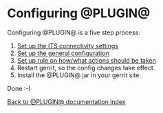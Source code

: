 Configuring @PLUGIN@
====================

Configuring @PLUGIN@ is a five step process:

1. [Set up the ITS connectivity settings][config-connectivity]
2. [Set up the general configuration][config-common]
3. [Set up rule on how/what actions should be taken][config-rulebase-common]
4. Restart gerrit, so the config changes take effect.
5. Install the @PLUGIN@ jar in your gerrit site.

[config-connectivity]: config-connectivity.html
[config-common]: config-common.html
[config-rulebase-common]: config-rulebase-common.html

Done :-)



[Back to @PLUGIN@ documentation index][index]

[index]: index.html